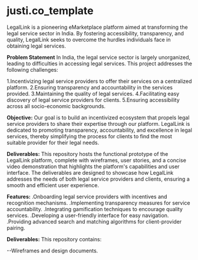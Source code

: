 # justi.co_template
LegalLink is a pioneering eMarketplace platform aimed at transforming the legal service sector in India. By fostering accessibility, transparency, and quality, LegalLink seeks to overcome the hurdles individuals face in obtaining legal services. 

**Problem Statement**
In India, the legal service sector is largely unorganized, leading to difficulties in accessing legal services. This project addresses the following challenges:

1.Incentivizing legal service providers to offer their services on a centralized platform.
2.Ensuring transparency and accountability in the services provided.
3.Maintaining the quality of legal services.
4.Facilitating easy discovery of legal service providers for clients.
5.Ensuring accessibility across all socio-economic backgrounds.

**Objective:**
Our goal is to build an incentivized ecosystem that propels legal service providers to share their expertise through our platform. LegalLink is dedicated to promoting transparency, accountability, and excellence in legal services, thereby simplifying the process for clients to find the most suitable provider for their legal needs.

**Deliverables:**
This repository hosts the functional prototype of the LegalLink platform, complete with wireframes, user stories, and a concise video demonstration that highlights the platform's capabilities and user interface. The deliverables are designed to showcase how LegalLink addresses the needs of both legal service providers and clients, ensuring a smooth and efficient user experience.

**Features:**
.Onboarding legal service providers with incentives and recognition mechanisms.
.Implementing transparency measures for service accountability.
.Integrating gamification techniques to encourage quality services.
.Developing a user-friendly interface for easy navigation.
.Providing advanced search and matching algorithms for client-provider pairing.

**Deliverables:**
This repository contains:

--Wireframes and design documents.
